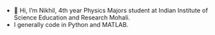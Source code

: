 - 👋 Hi, I’m Nikhil, 4th year Physics Majors student at Indian Institute of Science Education and Research Mohali.
- I generally code in Python and MATLAB.

<!---
NB0207/NB0207 is a ✨ special ✨ repository because its `README.md` (this file) appears on your GitHub profile.
You can click the Preview link to take a look at your changes.
--->
